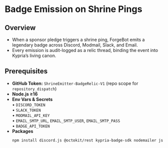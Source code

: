 # Badge Emission on Shrine Pings

## Overview
- When a sponsor pledge triggers a shrine ping, ForgeBot emits a legendary badge across Discord, Modmail, Slack, and Email.
- Every emission is audit-logged as a relic thread, binding the event into Kypria’s living canon.

## Prerequisites
- **GitHub Token:** `ShrineEmitter-BadgeRelic-V1` (repo scope for `repository_dispatch`)
- **Node.js ≥16**
- **Env Vars & Secrets**  
  • `DISCORD_TOKEN`  
  • `SLACK_TOKEN`  
  • `MODMAIL_API_KEY`  
  • `EMAIL_SMTP_URL`, `EMAIL_SMTP_USER`, `EMAIL_SMTP_PASS`  
  • `BADGE_API_TOKEN`  
- **Packages**  
  ```bash
  npm install discord.js @octokit/rest kypria-badge-sdk nodemailer js-yaml axios
